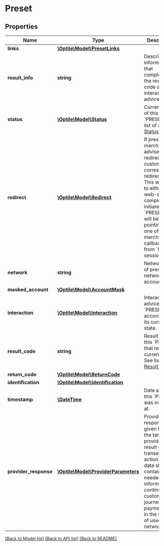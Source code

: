 # Preset

## Properties
Name | Type | Description | Notes
------------ | ------------- | ------------- | -------------
**links** | [**\Optile\Model\PresetLinks**](PresetLinks.md) |  | 
**result_info** | **string** | Descriptive information that complements the result code and interaction advice. | 
**status** | [**\Optile\Model\Status**](Status.md) | Current status of this &#x60;PRESET&#x60;. See list of all [Status Codes](https://www.optile.io/opg#285186). | 
**redirect** | [**\Optile\Model\Redirect**](Redirect.md) | If present, merchant is advised to redirect customer to corresponding redirect URL.  This will lead to either PSP web-site to complete initiated &#x60;PRESET&#x60;, or it will be pointing to one of the merchants callback URLs from &#x60;LIST&#x60; session. | [optional] 
**network** | **string** | Network code of preset network or account. | 
**masked_account** | [**\Optile\Model\AccountMask**](AccountMask.md) |  | [optional] 
**interaction** | [**\Optile\Model\Interaction**](Interaction.md) | Interaction advice for this &#x60;PRESET&#x60; according to its current state. | 
**result_code** | **string** | Result code of this &#x60;PRESET&#x60; that reflects current state. See list of all [Result Codes](https://www.optile.io/opg#294007). | 
**return_code** | [**\Optile\Model\ReturnCode**](ReturnCode.md) |  | [optional] 
**identification** | [**\Optile\Model\Identification**](Identification.md) |  | 
**timestamp** | [**\DateTime**](\DateTime.md) | Date and time this &#x60;PRESET&#x60; was initiated at. | 
**provider_response** | [**\Optile\Model\ProviderParameters**](ProviderParameters.md) | Provider response data given back by the target provider as a result of transaction action. This data should contain all needed information to continue customer&#39;s journey on the payment page in the scope of used network. | [optional] 

[[Back to Model list]](../README.md#documentation-for-models) [[Back to API list]](../README.md#documentation-for-api-endpoints) [[Back to README]](../README.md)


